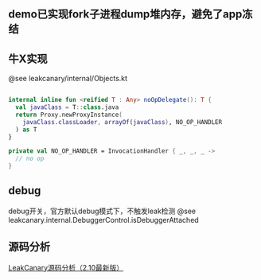 

## demo已实现fork子进程dump堆内存，避免了app冻结

## 牛X实现
@see leakcanary/internal/Objects.kt
```kotlin

internal inline fun <reified T : Any> noOpDelegate(): T {
  val javaClass = T::class.java
  return Proxy.newProxyInstance(
    javaClass.classLoader, arrayOf(javaClass), NO_OP_HANDLER
  ) as T
}

private val NO_OP_HANDLER = InvocationHandler { _, _, _ ->
  // no op
}

```


## debug
debug开关，官方默认debug模式下，不触发leak检测
@see leakcanary.internal.DebuggerControl.isDebuggerAttached

## 源码分析
[LeakCanary源码分析（2.10最新版）](https://juejin.cn/post/7179146545613242429#heading-17)
